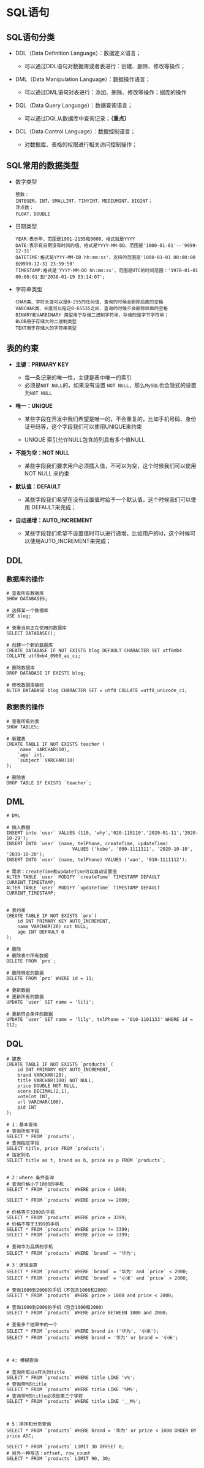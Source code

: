 # SQL语句

## SQL语句分类

- DDL（Data Definition Language）：数据定义语言； 
  - 可以通过DDL语句对数据库或者表进行：创建、删除、修改等操作；
- DML（Data Manipulation Language）：数据操作语言； 
  - 可以通过DML语句对表进行：添加、删除、修改等操作；据库的操作
- DQL（Data Query Language）：数据查询语言；
  - 可以通过DQL从数据库中查询记录；**（重点）**

- DCL（Data Control Language）：数据控制语言；
  - 对数据库、表格的权限进行相关访问控制操作；



## SQL常用的数据类型

- 数字类型

  ```
  整数：
  INTEGER，INT，SMALLINT，TINYINT，MEDIUMINT，BIGINT；
  浮点数：
  FLOAT，DOUBLE
  ```

- 日期类型

  ```
  YEAR:表示年、范围是1901-2155和0000、格式就是YYYY
  DATE:表示有日期没有时间的值、格式是YYYY-MM-DD、范围是'1000-01-01'--'9999-12-31'
  DATETIME:格式是YYYY-MM-DD hh:mm:ss'、支持的范围是'1000-01-01 00:00:00到9999-12-31 23:59:59'
  TIMESTAMP:格式是'YYYY-MM-DD hh:mm:ss'、范围是UTC的时间范围：'1970-01-01 00:00:01'到'2038-01-19 03:14:07';
  ```

- 字符串类型

  ```
  CHAR类、字符长度可以是0-255的任何值、查询的时候会删除后面的空格
  VARCHAR类、长度可以指定0-65535之间、查询的时候不会删除后面的空格
  BINARY和VARBINARY 类型用于存储二进制字符串，存储的是字节字符串；
  BLOB用于存储大的二进制类型
  TEXT用于存储大的字符串类型
  ```

  

## 表的约束

- **主键：PRIMARY KEY**

  - 每一条记录的唯一性，主键是表中唯一的索引
  - 必须是`NOT NULL`的，如果没有设置 `NOT NULL`，那么`MySQL`也会隐式的设置为`NOT NULL`

- **唯一：UNIQUE**

  - 某些字段在开发中我们希望是唯一的，不会重复的，比如手机号码、身份证号码等，这个字段我们可以使用UNIQUE来约束

  - UNIQUE 索引允许NULL包含的列具有多个值NULL

- **不能为空：NOT NULL**

  - 某些字段我们要求用户必须插入值，不可以为空，这个时候我们可以使用 NOT NULL 来约束

- **默认值：DEFAULT**

  - 某些字段我们希望在没有设置值时给予一个默认值，这个时候我们可以使用 DEFAULT来完成； 

- **自动递增：AUTO_INCREMENT**

  - 某些字段我们希望不设置值时可以进行递增，比如用户的id，这个时候可以使用AUTO_INCREMENT来完成；



## DDL

### 数据库的操作

```mysql
# 查看所有数据库
SHOW DATABASES;

# 选择某一个数据库
USE blog; 

# 查看当前正在使用的数据库
SELECT DATABASE();

# 创建一个新的数据库
CREATE DATABASE IF NOT EXISTS blog DEFAULT CHARACTER SET utf8mb4 COLLATE utf8mb4_0900_ai_ci;

# 删除数据库
DROP DATABASE IF EXISTS blog;

# 修改数据库编码
ALTER DATABASE blog CHARACTER SET = utf8 COLLATE =utf8_unicode_ci;
```



### 数据表的操作

```mysql
# 查看所有的表
SHOW TABLES;

# 新建表
CREATE TABLE IF NOT EXISTS teacher (
	`name` VARCHAR(10),
	`age` int,
	`subject` VARCHAR(10)
);

# 删除表
DROP TABLE IF EXISTS `teacher`;
```



## DML

```mysql
# DML

# 插入数据
INSERT into `user` VALUES (110, 'why','020-110110','2020-01-11','2020-10-29');
INSERT INTO `user` (name, telPhone, createTime, updateTime)
						VALUES ('kobe', '000-1111111', '2020-10-10', '2030-10-20');
INSERT INTO `user` (name, telPhone) VALUES ('wan', '010-1111112');

# 需求：createTime和updateTime可以自动设置值
ALTER TABLE `user` MODIFY `createTime` TIMESTAMP DEFAULT CURRENT_TIMESTAMP;
ALTER TABLE `user` MODIFY `updateTime` TIMESTAMP DEFAULT CURRENT_TIMESTAMP;


# 表约束
CREATE TABLE IF NOT EXISTS `pro`(
	id INT PRIMARY KEY AUTO_INCREMENT,
	name VARCHAR(20) not NULL,
	age INT DEFAULT 0
);

# 删除
# 删除表中所有数据
DELETE FROM `pro`;

# 删除特定的数据
DELETE FROM `pro` WHERE id = 11;

# 更新数据
# 更新所有的数据
UPDATE `user` SET name = 'lili';

# 更新符合条件的数据
UPDATE `user` SET name = 'lily', telPhone = '010-1101133' WHERE id = 112;

```





## DQL

```mysql
# 建表
CREATE TABLE IF NOT EXISTS `products` (
	id INT PRIMARY KEY AUTO_INCREMENT,
	brand VARCHAR(20),
	title VARCHAR(100) NOT NULL,
	price DOUBLE NOT NULL,
	score DECIMAL(2,1),
	voteCnt INT,
	url VARCHAR(100),
	pid INT
);

# 1：基本查询
# 查询所有字段
SELECT * FROM `products`;
# 查询指定字段
SELECT title, price FROM `products`;
# 指定别名
SELECT title as t, brand as b, price as p FROM `products`;


# 2：where 条件查询
# 查询价格小于1000的手机
SELECT * FROM `products` WHERE price < 1000;

SELECT * FROM `products` WHERE price >= 2000;

# 价格等于3399的手机
SELECT * FROM `products` WHERE price = 3399;
# 价格不等于3399的手机
SELECT * FROM `products` WHERE price != 3399;
SELECT * FROM `products` WHERE price <> 3399;

# 查询华为品牌的手机
SELECT * FROM `products` WHERE `brand` = '华为';

# 3：逻辑运算
SELECT * FROM `products` WHERE `brand` = '华为' and `price` < 2000;
SELECT * FROM `products` WHERE `brand` = '小米' and `price` > 2000;

# 查询1000到2000的手机（不包含1000和2000）
SELECT * FROM `products` WHERE price > 1000 and price < 2000;

# 查询1000到2000的手机（包含1000和2000）
SELECT * FROM `products` WHERE price BETWEEN 1000 and 2000;

# 查看多个结果中的一个
SELECT * FROM `products` WHERE brand in ('华为', '小米');
SELECT * FROM `products` WHERE brand = '华为' or brand = '小米';



# 4: 模糊查询

# 查询所有以v开头的title
SELECT * FROM `products` WHERE title LIKE 'v%';
# 查询带M的title
SELECT * FROM `products` WHERE title LIKE '%M%';
# 查询带M的title必须是第三个字符
SELECT * FROM `products` WHERE title LIKE '__M%';



# 5：排序和分页查询
SELECT * FROM `products` WHERE brand = '华为' or price < 1000 ORDER BY price ASC;

SELECT * FROM `products` LIMIT 30 OFFSET 0;
# 另外一种写法：offset, row_count
SELECT * FROM `products` LIMIT 90, 30;
```

